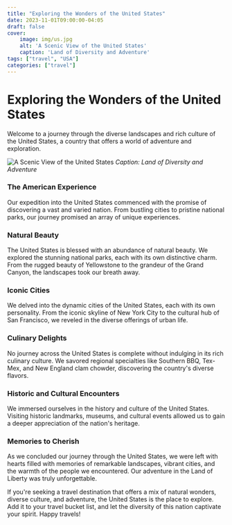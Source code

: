 ```yaml
---
title: "Exploring the Wonders of the United States"
date: 2023-11-01T09:00:00-04:05
draft: false
cover:
    image: img/us.jpg
    alt: 'A Scenic View of the United States'
    caption: 'Land of Diversity and Adventure'
tags: ["travel", "USA"]
categories: ["travel"]
---
```


# Exploring the Wonders of the United States

Welcome to a journey through the diverse landscapes and rich culture of the United States, a country that offers a world of adventure and exploration.

![A Scenic View of the United States](img/us.jpg)
*Caption: Land of Diversity and Adventure*

### The American Experience

Our expedition into the United States commenced with the promise of discovering a vast and varied nation. From bustling cities to pristine national parks, our journey promised an array of unique experiences.

### Natural Beauty

The United States is blessed with an abundance of natural beauty. We explored the stunning national parks, each with its own distinctive charm. From the rugged beauty of Yellowstone to the grandeur of the Grand Canyon, the landscapes took our breath away.

### Iconic Cities

We delved into the dynamic cities of the United States, each with its own personality. From the iconic skyline of New York City to the cultural hub of San Francisco, we reveled in the diverse offerings of urban life.

### Culinary Delights

No journey across the United States is complete without indulging in its rich culinary culture. We savored regional specialties like Southern BBQ, Tex-Mex, and New England clam chowder, discovering the country's diverse flavors.

### Historic and Cultural Encounters

We immersed ourselves in the history and culture of the United States. Visiting historic landmarks, museums, and cultural events allowed us to gain a deeper appreciation of the nation's heritage.

### Memories to Cherish

As we concluded our journey through the United States, we were left with hearts filled with memories of remarkable landscapes, vibrant cities, and the warmth of the people we encountered. Our adventure in the Land of Liberty was truly unforgettable.

If you're seeking a travel destination that offers a mix of natural wonders, diverse culture, and adventure, the United States is the place to explore. Add it to your travel bucket list, and let the diversity of this nation captivate your spirit. Happy travels!
